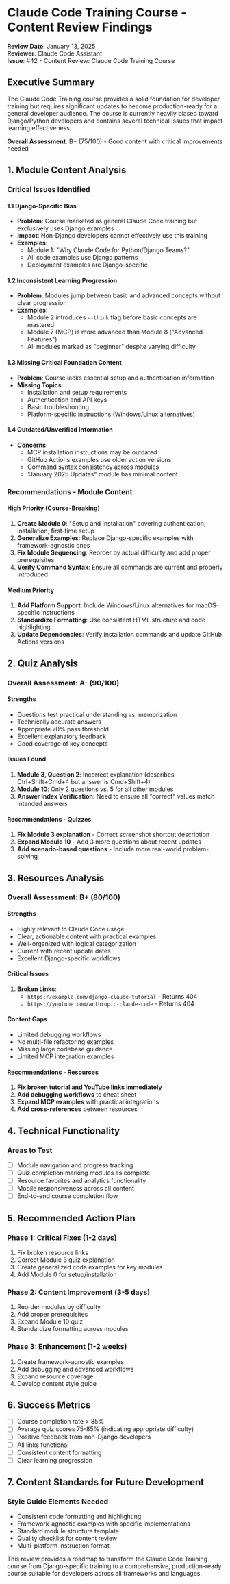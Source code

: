 # Claude Code Training Course - Content Review Findings

**Review Date**: January 13, 2025  
**Reviewer**: Claude Code Assistant  
**Issue**: #42 - Content Review: Claude Code Training Course  

## Executive Summary

The Claude Code Training course provides a solid foundation for developer training but requires significant updates to become production-ready for a general developer audience. The course is currently heavily biased toward Django/Python developers and contains several technical issues that impact learning effectiveness.

**Overall Assessment**: B+ (75/100) - Good content with critical improvements needed

## 1. Module Content Analysis

### Critical Issues Identified

#### 1.1 Django-Specific Bias
- **Problem**: Course marketed as general Claude Code training but exclusively uses Django examples
- **Impact**: Non-Django developers cannot effectively use this training
- **Examples**: 
  - Module 1: "Why Claude Code for Python/Django Teams?"
  - All code examples use Django patterns
  - Deployment examples are Django-specific

#### 1.2 Inconsistent Learning Progression
- **Problem**: Modules jump between basic and advanced concepts without clear progression
- **Examples**:
  - Module 2 introduces `--think` flag before basic concepts are mastered
  - Module 7 (MCP) is more advanced than Module 8 ("Advanced Features")
  - All modules marked as "beginner" despite varying difficulty

#### 1.3 Missing Critical Foundation Content
- **Problem**: Course lacks essential setup and authentication information
- **Missing Topics**:
  - Installation and setup requirements
  - Authentication and API keys
  - Basic troubleshooting
  - Platform-specific instructions (Windows/Linux alternatives)

#### 1.4 Outdated/Unverified Information
- **Concerns**:
  - MCP installation instructions may be outdated
  - GitHub Actions examples use older action versions
  - Command syntax consistency across modules
  - "January 2025 Updates" module has minimal content

### Recommendations - Module Content

#### High Priority (Course-Breaking)
1. **Create Module 0**: "Setup and Installation" covering authentication, installation, first-time setup
2. **Generalize Examples**: Replace Django-specific examples with framework-agnostic ones
3. **Fix Module Sequencing**: Reorder by actual difficulty and add proper prerequisites
4. **Verify Command Syntax**: Ensure all commands are current and properly introduced

#### Medium Priority
1. **Add Platform Support**: Include Windows/Linux alternatives for macOS-specific instructions
2. **Standardize Formatting**: Use consistent HTML structure and code highlighting
3. **Update Dependencies**: Verify installation commands and update GitHub Actions versions

## 2. Quiz Analysis

### Overall Assessment: A- (90/100)

#### Strengths
- Questions test practical understanding vs. memorization
- Technically accurate answers
- Appropriate 70% pass threshold
- Excellent explanatory feedback
- Good coverage of key concepts

#### Issues Found
1. **Module 3, Question 2**: Incorrect explanation (describes Ctrl+Shift+Cmd+4 but answer is Cmd+Shift+4)
2. **Module 10**: Only 2 questions vs. 5 for all other modules
3. **Answer Index Verification**: Need to ensure all "correct" values match intended answers

#### Recommendations - Quizzes
1. **Fix Module 3 explanation** - Correct screenshot shortcut description
2. **Expand Module 10** - Add 3 more questions about recent updates
3. **Add scenario-based questions** - Include more real-world problem-solving

## 3. Resources Analysis

### Overall Assessment: B+ (80/100)

#### Strengths
- Highly relevant to Claude Code usage
- Clear, actionable content with practical examples
- Well-organized with logical categorization
- Current with recent update dates
- Excellent Django-specific workflows

#### Critical Issues
1. **Broken Links**:
   - `https://example.com/django-claude-tutorial` - Returns 404
   - `https://youtube.com/anthropic-claude-code` - Returns 404

#### Content Gaps
- Limited debugging workflows
- No multi-file refactoring examples
- Missing large codebase guidance
- Limited MCP integration examples

#### Recommendations - Resources
1. **Fix broken tutorial and YouTube links immediately**
2. **Add debugging workflows** to cheat sheet
3. **Expand MCP examples** with practical integrations
4. **Add cross-references** between resources

## 4. Technical Functionality

### Areas to Test
- [ ] Module navigation and progress tracking
- [ ] Quiz completion marking modules as complete
- [ ] Resource favorites and analytics functionality
- [ ] Mobile responsiveness across all content
- [ ] End-to-end course completion flow

## 5. Recommended Action Plan

### Phase 1: Critical Fixes (1-2 days)
1. Fix broken resource links
2. Correct Module 3 quiz explanation
3. Create generalized code examples for key modules
4. Add Module 0 for setup/installation

### Phase 2: Content Improvement (3-5 days)
1. Reorder modules by difficulty
2. Add proper prerequisites
3. Expand Module 10 quiz
4. Standardize formatting across modules

### Phase 3: Enhancement (1-2 weeks)
1. Create framework-agnostic examples
2. Add debugging and advanced workflows
3. Expand resource coverage
4. Develop content style guide

## 6. Success Metrics

- [ ] Course completion rate > 85%
- [ ] Average quiz scores 75-85% (indicating appropriate difficulty)
- [ ] Positive feedback from non-Django developers
- [ ] All links functional
- [ ] Consistent content formatting
- [ ] Clear learning progression

## 7. Content Standards for Future Development

### Style Guide Elements Needed
- Consistent code formatting and highlighting
- Framework-agnostic examples with specific implementations
- Standard module structure template
- Quality checklist for content review
- Multi-platform instruction format

This review provides a roadmap to transform the Claude Code Training course from Django-specific training to a comprehensive, production-ready course suitable for developers across all frameworks and languages.
